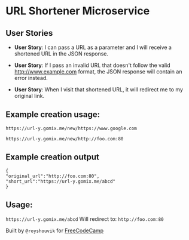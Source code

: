 # URL Shortener Microservice
## User Stories
- **User Story**: I can pass a URL as a parameter and I will receive a shortened URL in the JSON response.

- **User Story**: If I pass an invalid URL that doesn't follow the valid http://www.example.com format, the JSON response will contain an error instead.

- **User Story**: When I visit that shortened URL, it will redirect me to my original link.


## Example creation usage:
`https://url-y.gomix.me/new/https://www.google.com`

`https://url-y.gomix.me/new/http://foo.com:80`

## Example creation output
```
{ 
"original_url":"http://foo.com:80",
"short_url":"https://url-y.gomix.me/abcd"
}
```
## Usage:
`https://url-y.gomix.me/abcd`
Will redirect to:
`http://foo.com:80`

Built by `@royshouvik` for [FreeCodeCamp](https://www.freecodecamp.com/challenges/url-shortener-microservice)